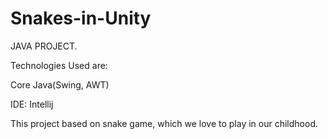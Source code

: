 # Snakes-in-Unity

JAVA PROJECT.

Technologies Used are: 

Core Java(Swing, AWT) 

IDE: Intellij

This project based on snake game, which we love to play in our childhood.



